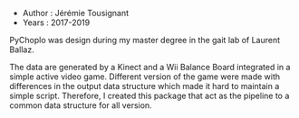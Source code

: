- Author : Jérémie Tousignant 
- Years : 2017-2019

PyChoplo was design during my master degree in the gait lab of Laurent Ballaz. 

The data are generated by a Kinect and a Wii Balance Board integrated in a simple active video game. 
Different version of the game were made with differences in the output data structure which made it hard
to maintain a simple script. Therefore, I created this package that act as the pipeline to a common data structure for all version. 

